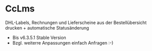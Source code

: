 # CcLms
DHL-Labels, Rechnungen und Lieferscheine aus der Bestellübersicht drucken + automatische Statusänderung
- Bis v6.3.5.1 Stable Version
- Bzgl. weiterre Anpassungen einfach Anfragen :-)
